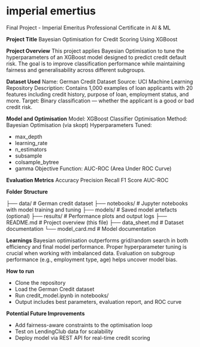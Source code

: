 # imperial emertius
Final Project - Imperial Emeritus Professional Certificate in AI &amp; ML

**Project Title**
Bayesian Optimisation for Credit Scoring Using XGBoost

**Project Overview**
This project applies Bayesian Optimisation to tune the hyperparameters of an XGBoost model designed to predict credit default risk. The goal is to improve classification performance while maintaining fairness and generalisability across different subgroups.

**Dataset Used**
Name: German Credit Dataset
Source: UCI Machine Learning Repository
Description: Contains 1,000 examples of loan applicants with 20 features including credit history, purpose of loan, employment status, and more.
Target: Binary classification — whether the applicant is a good or bad credit risk.

**Model and Optimisation**
Model: XGBoost Classifier
Optimisation Method: Bayesian Optimisation (via skopt)
Hyperparameters Tuned:
   - max_depth
   - learning_rate
   - n_estimators
   - subsample
   - colsample_bytree
   - gamma
Objective Function: AUC-ROC (Area Under ROC Curve)

**Evaluation Metrics**
Accuracy
Precision
Recall
F1 Score
AUC-ROC

**Folder Structure**

├── data/                # German credit dataset
├── notebooks/           # Jupyter notebooks with model training and tuning
├── models/              # Saved model artefacts (optional)
├── results/             # Performance plots and output logs
├── README.md            # Project overview (this file)
├── data_sheet.md        # Dataset documentation
└── model_card.md        # Model documentation


**Learnings**
Bayesian optimisation outperforms grid/random search in both efficiency and final model performance.
Proper hyperparameter tuning is crucial when working with imbalanced data.
Evaluation on subgroup performance (e.g., employment type, age) helps uncover model bias.

**How to run**
   - Clone the repository
   - Load the German Credit dataset
   - Run credit_model.ipynb in notebooks/
   - Output includes best parameters, evaluation report, and ROC curve

**Potential Future Improvements**

   - Add fairness-aware constraints to the optimisation loop
   - Test on LendingClub data for scalability
   - Deploy model via REST API for real-time credit scoring

